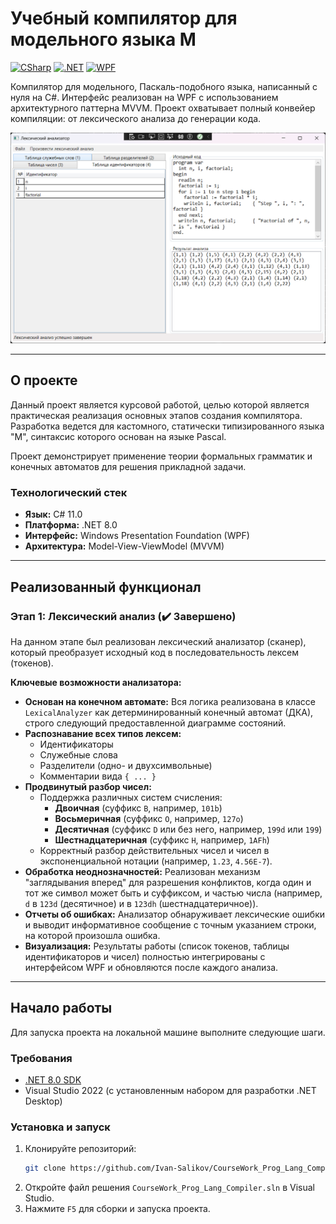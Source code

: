 # Учебный компилятор для модельного языка М

[![CSharp](https://img.shields.io/badge/C%23-11.0-blue?logo=c-sharp&logoColor=white)](https://docs.microsoft.com/en-us/dotnet/csharp/)
[![.NET](https://img.shields.io/badge/.NET-8.0-purple?logo=dotnet)](https://dotnet.microsoft.com/en-us/)
[![WPF](https://img.shields.io/badge/WPF-Framework-blue?logo=windows)](https://docs.microsoft.com/en-us/dotnet/desktop/wpf/)

Компилятор для модельного, Паскаль-подобного языка, написанный с нуля на C#. Интерфейс реализован на WPF с использованием архитектурного паттерна MVVM. Проект охватывает полный конвейер компиляции: от лексического анализа до генерации кода.

![Скриншот приложения](interface.png)

---

## О проекте

Данный проект является курсовой работой, целью которой является практическая реализация основных этапов создания компилятора. Разработка ведется для кастомного, статически типизированного языка "М", синтаксис которого основан на языке Pascal.

Проект демонстрирует применение теории формальных грамматик и конечных автоматов для решения прикладной задачи.

### Технологический стек

*   **Язык:** C# 11.0
*   **Платформа:** .NET 8.0
*   **Интерфейс:** Windows Presentation Foundation (WPF)
*   **Архитектура:** Model-View-ViewModel (MVVM)

---

## Реализованный функционал

### Этап 1: Лексический анализ (✔️ Завершено)

На данном этапе был реализован лексический анализатор (сканер), который преобразует исходный код в последовательность лексем (токенов).

**Ключевые возможности анализатора:**

*   **Основан на конечном автомате:** Вся логика реализована в классе `LexicalAnalyzer` как детерминированный конечный автомат (ДКА), строго следующий предоставленной диаграмме состояний.
*   **Распознавание всех типов лексем:**
    *   Идентификаторы
    *   Служебные слова
    *   Разделители (одно- и двухсимвольные)
    *   Комментарии вида `{ ... }`
*   **Продвинутый разбор чисел:**
    *   Поддержка различных систем счисления:
        *   **Двоичная** (суффикс `B`, например, `101b`)
        *   **Восьмеричная** (суффикс `O`, например, `127o`)
        *   **Десятичная** (суффикс `D` или без него, например, `199d` или `199`)
        *   **Шестнадцатеричная** (суффикс `H`, например, `1AFh`)
    *   Корректный разбор действительных чисел и чисел в экспоненциальной нотации (например, `1.23`, `4.56E-7`).
*   **Обработка неоднозначностей:** Реализован механизм "заглядывания вперед" для разрешения конфликтов, когда один и тот же символ может быть и суффиксом, и частью числа (например, `d` в `123d` (десятичное) и в `123dh` (шестнадцатеричное)).
*   **Отчеты об ошибках:** Анализатор обнаруживает лексические ошибки и выводит информативное сообщение с точным указанием строки, на которой произошла ошибка.
*   **Визуализация:** Результаты работы (список токенов, таблицы идентификаторов и чисел) полностью интегрированы с интерфейсом WPF и обновляются после каждого анализа.

---

## Начало работы

Для запуска проекта на локальной машине выполните следующие шаги.

### Требования

*   [.NET 8.0 SDK](https://dotnet.microsoft.com/download/dotnet/8.0)
*   Visual Studio 2022 (с установленным набором для разработки .NET Desktop)

### Установка и запуск

1.  Клонируйте репозиторий:
    ```sh
    git clone https://github.com/Ivan-Salikov/CourseWork_Prog_Lang_Compiler.git
    ```
2.  Откройте файл решения `CourseWork_Prog_Lang_Compiler.sln` в Visual Studio.
3.  Нажмите `F5` для сборки и запуска проекта.
